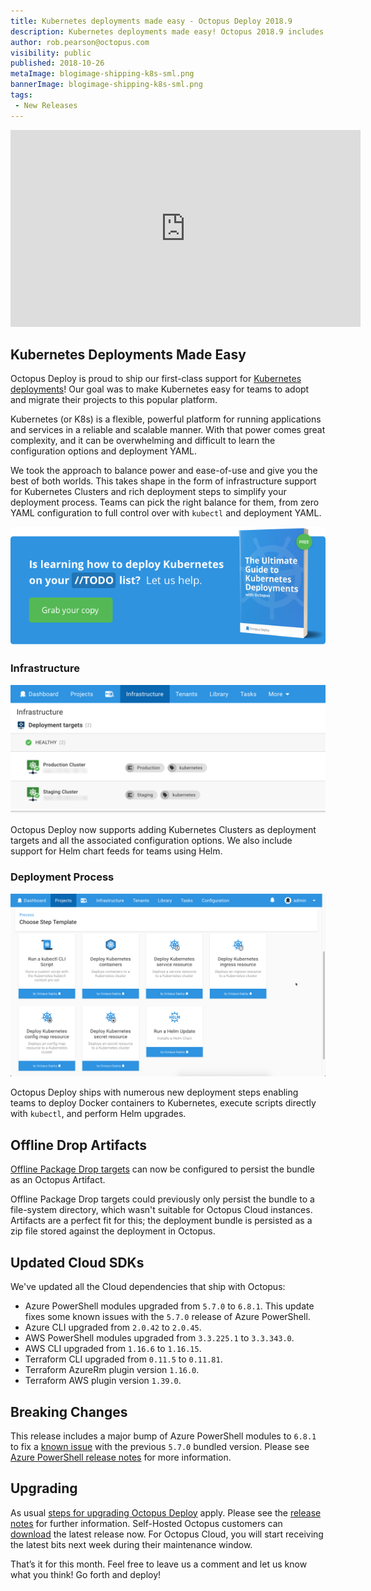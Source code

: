 ```yaml
---
title: Kubernetes deployments made easy - Octopus Deploy 2018.9
description: Kubernetes deployments made easy! Octopus 2018.9 includes our first-class support for Kubernetes Deployments including infrastructure support for Kubenetes Clusters and rich deployment steps to simplify your deployment process.
author: rob.pearson@octopus.com
visibility: public
published: 2018-10-26
metaImage: blogimage-shipping-k8s-sml.png
bannerImage: blogimage-shipping-k8s-sml.png
tags:
 - New Releases
---
```


<iframe width="560" height="315" src="https://www.youtube.com/embed/FZ8U5OuDyOw" frameborder="0" allowfullscreen></iframe>

## Kubernetes Deployments Made Easy

Octopus Deploy is proud to ship our first-class support for [Kubernetes deployments](https://octopus.com/docs/deployment-examples/kubernetes-deployments)! Our goal was to make Kubernetes easy for teams to adopt and migrate their projects to this popular platform.

Kubernetes (or K8s) is a flexible, powerful platform for running applications and services in a reliable and scalable manner. With that power comes great complexity, and it can be overwhelming and difficult to learn the configuration options and deployment YAML.

We took the approach to balance power and ease-of-use and give you the best of both worlds. This takes shape in the form of infrastructure support for Kubernetes Clusters and rich deployment steps to simplify your deployment process. Teams can pick the right balance for them, from zero YAML configuration to full control over with `kubectl` and deployment YAML.


<a href='https://hello.octopus.com/kubernetes-ebook'> ![The Ultimate Guide to Kubernetes Deployments with Octopus](kubernetes-ebook-blog-cta.png) </a>

### Infrastructure

![Kubernetes deployment targets](k8s-clusters.png "width=500")

Octopus Deploy now supports adding Kubernetes Clusters as deployment targets and all the associated configuration options. We also include support for Helm chart feeds for teams using Helm.

### Deployment Process

![Kubernetes deployment steps](k8s-steps.png "width=500")

Octopus Deploy ships with numerous new deployment steps enabling teams to deploy Docker containers to Kubernetes, execute scripts directly with `kubectl`, and perform Helm upgrades.

## Offline Drop Artifacts

[Offline Package Drop targets](https://octopus.com/docs/infrastructure/offline-package-drop) can now be configured to persist the bundle as an Octopus Artifact.

Offline Package Drop targets could previously only persist the bundle to a file-system directory, which wasn't suitable for Octopus Cloud instances. Artifacts are a perfect fit for this; the deployment bundle is persisted as a zip file stored against the deployment in Octopus.

## Updated Cloud SDKs

We've updated all the Cloud dependencies that ship with Octopus:

* Azure PowerShell modules upgraded from `5.7.0` to `6.8.1`. This update fixes some known issues with the `5.7.0` release of Azure PowerShell.
* Azure CLI upgraded from `2.0.42` to `2.0.45`.
* AWS PowerShell modules upgraded from `3.3.225.1` to `3.3.343.0`.
* AWS CLI upgraded from `1.16.6` to `1.16.15`.
* Terraform CLI upgraded from `0.11.5` to `0.11.81`.
* Terraform AzureRm plugin version `1.16.0`.
* Terraform AWS plugin version `1.39.0`.

## Breaking Changes

This release includes a major bump of Azure PowerShell  modules to `6.8.1` to fix a [known issue](https://github.com/OctopusDeploy/Issues/issues/4574) with the previous `5.7.0` bundled version. Please see [Azure PowerShell release notes](https://docs.microsoft.com/en-us/powershell/azure/release-notes-azureps?view=azurermps-6.11.0) for more information.

## Upgrading

As usual [steps for upgrading Octopus Deploy](https://octopus.com/docs/administration/upgrading) apply. Please see the [release notes](https://octopus.com/downloads/compare?to=2018.9.0) for further information. Self-Hosted Octopus customers can [download](https://octopus.com/downloads/2018.9.0) the latest release now. For Octopus Cloud, you will start receiving the latest bits next week during their maintenance window.

That’s it for this month. Feel free to leave us a comment and let us know what you think! Go forth and deploy!
